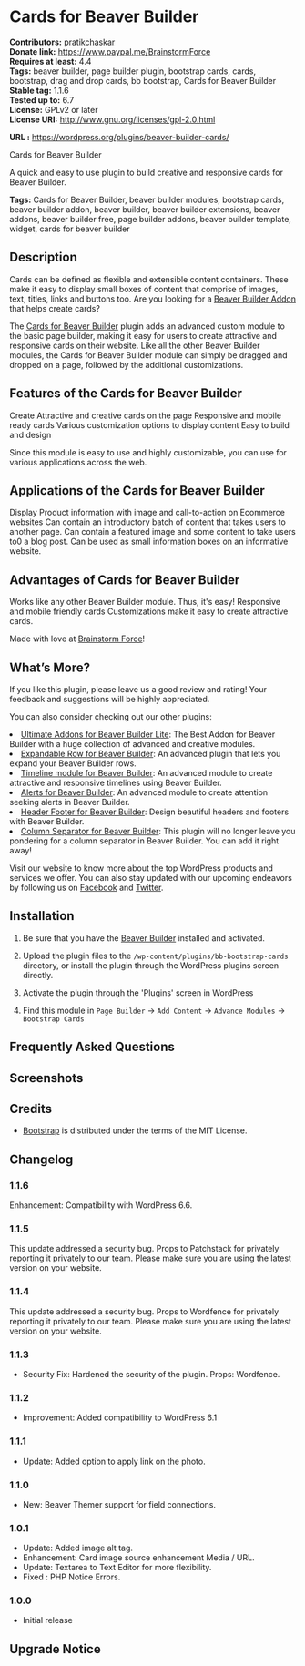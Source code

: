 # Cards for Beaver Builder #
**Contributors:** [pratikchaskar](https://profiles.wordpress.org/pratikchaskar)  
**Donate link:** https://www.paypal.me/BrainstormForce  
**Requires at least:** 4.4  
**Tags:** beaver builder, page builder plugin, bootstrap cards, cards, bootstrap, drag and drop cards, bb bootstrap, Cards for Beaver Builder  
**Stable tag:** 1.1.6  
**Tested up to:** 6.7  
**License:** GPLv2 or later  
**License URI:** http://www.gnu.org/licenses/gpl-2.0.html  

**URL :** https://wordpress.org/plugins/beaver-builder-cards/  
 
Cards for Beaver Builder
 
A quick and easy to use plugin to build creative and responsive cards for Beaver Builder.

**Tags:** Cards for Beaver Builder, beaver builder modules, bootstrap cards, beaver builder addon, beaver builder, beaver builder extensions, beaver addons, beaver builder free, page builder addons, beaver builder template, widget, cards for beaver builder  

## Description ##

Cards can be defined as flexible and extensible content containers. These make it easy to display small boxes of content that comprise of images, text, titles, links and buttons too. Are you looking for a <a href="https://www.ultimatebeaver.com/beaver-builder-freebies/?utm_source=wp-repo&utm_campaign=%20bbcards&utm_medium=description">Beaver Builder Addon</a> that helps create cards?


The <a href="https://www.ultimatebeaver.com/beaver-builder-freebies/bbcards/?utm_source=wp-repo&utm_campaign=%20bbcards&utm_medium=description">Cards for Beaver Builder</a> plugin adds an advanced custom module to the basic page builder, making it easy for users to create attractive and responsive cards on their website. Like all the other Beaver Builder modules, the Cards for Beaver Builder module can simply be dragged and dropped on a page, followed by the additional customizations.

## Features of the Cards for Beaver Builder ##

Create Attractive and creative cards on the page
Responsive and mobile ready cards
Various customization options to display content
Easy to build and design

Since this module is easy to use and highly customizable, you can use for various applications across the web.

## Applications of the Cards for Beaver Builder ##

Display Product information with image and call-to-action on Ecommerce websites
Can contain an introductory batch of content that takes users to another page.
Can contain a featured image and some content to take users to0 a blog post.
Can be used as small information boxes on an informative website.

## Advantages of Cards for Beaver Builder ##

Works like any other Beaver Builder module. Thus, it's easy!
Responsive and mobile friendly cards
Customizations make it easy to create attractive cards.

Made with love at <a href="https://www.brainstormforce.com/?utm_source=wp-repo&utm_campaign=bbcards&utm_medium=description">Brainstorm Force</a>! 

## What’s More? ##

If you like this plugin, please leave us a good review and rating! Your feedback and suggestions will be highly appreciated.

You can also consider checking out our other plugins:

<li><a href="https://www.ultimatebeaver.com/?utm_source=wp-repo&utm_campaign=bbcards&utm_medium=other-plugins">Ultimate Addons for Beaver Builder Lite</a>: The Best Addon for Beaver Builder with a huge collection of advanced and creative modules.</li>

<li><a href="https://www.ultimatebeaver.com/beaver-builder-freebies/expandable-row/?utm_source=wp-repo&utm_campaign=bbcards&utm_medium=other-plugins">Expandable Row for Beaver Builder</a>: An advanced plugin that lets you expand your Beaver Builder rows.</li>

<li><a href="https://www.ultimatebeaver.com/beaver-builder-freebies/bbcards/?utm_source=wp-repo&utm_campaign=bbcards&utm_medium=other-plugins">Timeline module for Beaver Builder</a>: An advanced module to create attractive and responsive timelines using Beaver Builder.</li>

<li><a href="https://www.ultimatebeaver.com/beaver-builder-freebies/bbalerts/?utm_source=wp-repo&utm_campaign=bbcards&utm_medium=other-plugins">Alerts for Beaver Builder</a>: An advanced module to create attention seeking alerts in Beaver Builder.</li>

<li><a href="https://www.ultimatebeaver.com/beaver-builder-freebies/bb-header-footer/?utm_source=wp-repo&utm_campaign=bbcards&utm_medium=other-plugins">Header Footer for Beaver Builder</a>: Design beautiful headers and footers with Beaver Builder.</li>

<li><a href="https://www.ultimatebeaver.com/beaver-builder-freebies/column-seperator/?utm_source=wp-repo&utm_campaign=bbcards&utm_medium=other-plugins">Column Separator for Beaver Builder</a>: This plugin will no longer leave you pondering for a column separator in Beaver Builder. You can add it right away!</li>
 
Visit our website to know more about the top WordPress products and services we offer. You can also stay updated with our upcoming endeavors by following us on <a href="https://www.brainstormforce.com/go/brainstorm-force-facebook-page/?utm_source=wp-repo&utm_campaign=bbcards&utm_medium=share">Facebook</a> and <a href="https://www.brainstormforce.com/go/brainstorm-force-twitter-page/?utm_source=wp-repo&utm_campaign=bbcards&utm_medium=share">Twitter</a>.

## Installation ##

1. Be sure that you have the [Beaver Builder](https://goo.gl/rYCvGw "Beaver Builder") installed and activated.

2. Upload the plugin files to the `/wp-content/plugins/bb-bootstrap-cards` directory, or install the plugin through the WordPress plugins screen directly.

3. Activate the plugin through the 'Plugins' screen in WordPress

4. Find this module in `Page Builder` -> `Add Content` -> `Advance Modules` -> `Bootstrap Cards`

## Frequently Asked Questions ##


## Screenshots ##

## Credits ##

- [Bootstrap](https://getbootstrap.com/) is distributed under the terms of the MIT License.

## Changelog ##

### 1.1.6 ###
Enhancement: Compatibility with WordPress 6.6.

### 1.1.5 ###
This update addressed a security bug. Props to Patchstack for privately reporting it privately to our team. Please make sure you are using the latest version on your website.

### 1.1.4 ###
This update addressed a security bug. Props to Wordfence for privately reporting it privately to our team. Please make sure you are using the latest version on your website.

### 1.1.3 ###
* Security Fix: Hardened the security of the plugin. Props: Wordfence.

### 1.1.2 ###
* Improvement: Added compatibility to WordPress 6.1

### 1.1.1 ###
* Update: Added option to apply link on the photo.

### 1.1.0 ###
* New: Beaver Themer support for field connections.

### 1.0.1 ###
- Update: Added image alt tag.
- Enhancement: Card image source enhancement Media / URL.
- Update: Textarea to Text Editor for more flexibility.
- Fixed	: PHP Notice Errors.

### 1.0.0 ###
- Initial release

## Upgrade Notice ##